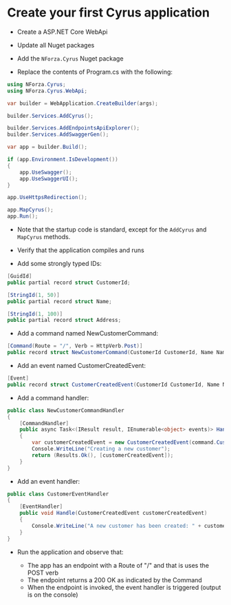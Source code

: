 # Create your first Cyrus application

* Create a ASP.NET Core WebApi

* Update all Nuget packages

* Add the `NForza.Cyrus` Nuget package

* Replace the contents of Program.cs with the following:
```csharp
using NForza.Cyrus;
using NForza.Cyrus.WebApi;

var builder = WebApplication.CreateBuilder(args);

builder.Services.AddCyrus();

builder.Services.AddEndpointsApiExplorer();
builder.Services.AddSwaggerGen();

var app = builder.Build();

if (app.Environment.IsDevelopment())
{
    app.UseSwagger();
    app.UseSwaggerUI();
}

app.UseHttpsRedirection();

app.MapCyrus();
app.Run();
```

* Note that the startup code is standard, except for the `AddCyrus` and `MapCyrus` methods.

* Verify that the application compiles and runs

* Add some strongly typed IDs:

```csharp
[GuidId]
public partial record struct CustomerId;

[StringId(1, 50)]
public partial record struct Name;

[StringId(1, 100)]
public partial record struct Address;
```

* Add a command named NewCustomerCommand:

```csharp
[Command(Route = "/", Verb = HttpVerb.Post)]
public record struct NewCustomerCommand(CustomerId CustomerId, Name Name, Address Address);
```

* Add an event named CustomerCreatedEvent:

```csharp
[Event]
public record struct CustomerCreatedEvent(CustomerId CustomerId, Name Name, Address Address);
```

* Add a command handler:

```csharp
public class NewCustomerCommandHandler
{
    [CommandHandler]
    public async Task<(IResult result, IEnumerable<object> events)> Handle(NewCustomerCommand command)
    {
        var customerCreatedEvent = new CustomerCreatedEvent(command.CustomerId, command.Name, command.Address);
        Console.WriteLine("Creating a new customer");
        return (Results.Ok(), [customerCreatedEvent]);
    }
}
```

* Add an event handler:

```csharp
public class CustomerEventHandler
{
    [EventHandler]
    public void Handle(CustomerCreatedEvent customerCreatedEvent)
    {
        Console.WriteLine("A new customer has been created: " + customerCreatedEvent.CustomerId);
    }
}
```

* Run the application and observe that:

    * The app has an endpoint with a Route of "/" and that is uses the POST verb
    * The endpoint returns a 200 OK as indicated by the Command
    * When the endpoint is invoked, the event handler is triggered (output is on the console)
